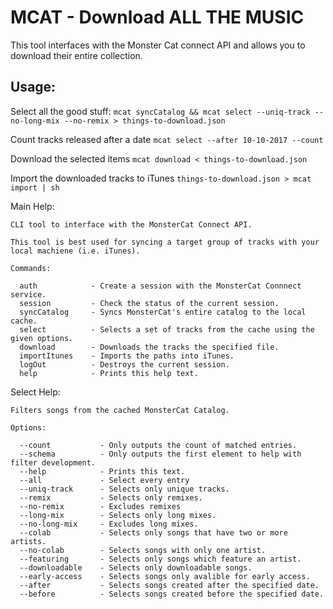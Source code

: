 # MCAT - Download ALL THE MUSIC

This tool interfaces with the Monster Cat connect API and allows you to download their entire collection.

## Usage:


Select all the good stuff: `mcat syncCatalog && mcat select --uniq-track --no-long-mix --no-remix > things-to-download.json`

Count tracks released after a date `mcat select --after 10-10-2017 --count`

Download the selected items `mcat download < things-to-download.json`

Import the downloaded tracks to iTunes `things-to-download.json > mcat import | sh`


Main Help:
```
CLI tool to interface with the MonsterCat Connect API.

This tool is best used for syncing a target group of tracks with your local machiene (i.e. iTunes).

Commands:

  auth            - Create a session with the MonsterCat Connnect service.
  session         - Check the status of the current session.
  syncCatalog     - Syncs MonsterCat's entire catalog to the local cache.
  select          - Selects a set of tracks from the cache using the given options.
  download        - Downloads the tracks the specified file.
  importItunes    - Imports the paths into iTunes.
  logOut          - Destroys the current session.
  help            - Prints this help text.
```

Select Help:

```
Filters songs from the cached MonsterCat Catalog.

Options:

  --count           - Only outputs the count of matched entries.
  --schema          - Only outputs the first element to help with filter development.
  --help            - Prints this text.
  --all             - Select every entry
  --uniq-track      - Selects only unique tracks.
  --remix           - Selects only remixes.
  --no-remix        - Excludes remixes
  --long-mix        - Selects only long mixes.
  --no-long-mix     - Excludes long mixes.
  --colab           - Selects only songs that have two or more artists.
  --no-colab        - Selects songs with only one artist.
  --featuring       - Selects only songs which feature an artist.
  --downloadable    - Selects only downloadable songs.
  --early-access    - Selects songs only avalible for early access.
  --after           - Selects songs created after the specified date.
  --before          - Selects songs created before the specified date.
```

